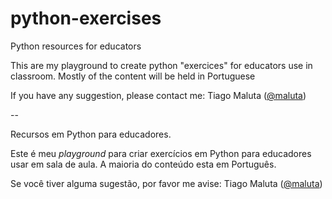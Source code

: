 python-exercises
================

Python resources for educators

This are my playground to create python "exercices" for educators use in classroom.
Mostly of the content will be held in Portuguese 

If you have any suggestion, please contact me:
Tiago Maluta ([@maluta](http://www.twitter.com/maluta))

--

Recursos em Python para educadores.

Este é meu *playground* para criar exercícios em Python para educadores usar em sala de aula.
A maioria do conteúdo esta em Português.

Se você tiver alguma sugestão, por favor me avise:
Tiago Maluta ([@maluta](http://www.twitter.com/maluta))
